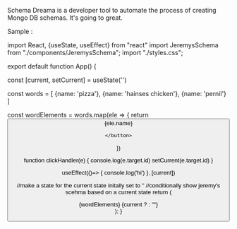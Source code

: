 Schema Dreama is a developer tool to automate the process of creating Mongo DB schemas.   It's going to great. 



Sample :


import React, {useState, useEffect} from "react"
import JeremysSchema from "./components/JeremysSchema";
import "./styles.css";

export default function App() {

  const [current, setCurrent] = useState('') 

  const words = [
    {name: 'pizza'},
    {name: 'hainses chicken'},
    {name: 'pernil'}
  ]

  const wordElements = words.map(ele => {
    return <button
      id = {ele.name}
      onClick = {clickHandler}
    >
    {ele.name}
    
    </button>
  })

  function clickHandler(e) {
    console.log(e.target.id)
    setCurrent(e.target.id)
  }
 
  useEffect(()=> {
    console.log('hi')
  }, [current])
  
  //make a state for the current state initally set to ''
  //conditionally show jeremy's scehma based on a current state
  return (
    <div className="App">
      {wordElements}
      {current ? 
      <JeremysSchema word = {current} /> 
      : ""}
    </div>
  );
}
